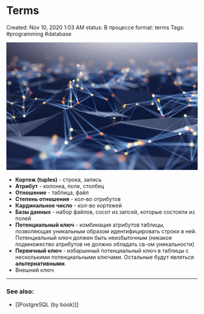 # Terms

Created: Nov 10, 2020 1:03 AM
status: В процессе
format: terms
Tags: #programming #database 


![Terms%203ac528f0874943c29d24c62c4c425f34/Untitled.png](Images/Programming/Terms%203ac528f0874943c29d24c62c4c425f34/Untitled.png)

- **Кортеж (tuples)** - строка, запись
- **Атрибут** - колонка, поле, столбец
- **Отношение** - таблица, файл
- **Степень отношения** - кол-во отрибутов
- **Кардинальное число** - кол-во кортежей
- **Базы данных** - набор файлов, сосот из запсей, которые состояли из полей
- **Потенциальный ключ** - комбинация атрибутов таблицы, позволяющая уникальным образом идентифицировать строки в ней. Потенциальный ключ должен быть неизбыточным (никакое подмножество атрибутов не должно обладать св-ом уникальности)
- **Первичный ключ** - избарынный потенциальный ключ в таблицы с несколькими потенциальными ключами. Остальные будут являться **альтернативными**.
- Внешний ключ

---
### See also:
- [[PostgreSQL (by book)]]